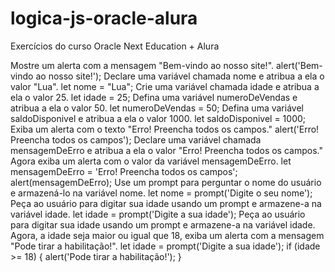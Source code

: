 # logica-js-oracle-alura
Exercícios do curso Oracle Next Education + Alura 

Mostre um alerta com a mensagem "Bem-vindo ao nosso site!".
alert('Bem-vindo ao nosso site!');
Declare uma variável chamada nome e atribua a ela o valor "Lua".
let nome = "Lua";
Crie uma variável chamada idade e atribua a ela o valor 25.
let idade = 25;
Defina uma variável numeroDeVendas e atribua a ela o valor 50.
let numeroDeVendas = 50;
Defina uma variável saldoDisponivel e atribua a ela o valor 1000.
let saldoDisponivel = 1000;
Exiba um alerta com o texto "Erro! Preencha todos os campos."
alert('Erro! Preencha todos os campos');
Declare uma variável chamada mensagemDeErro e atribua a ela o valor "Erro! Preencha todos os campos." Agora exiba um alerta com o valor da variável mensagemDeErro.
let mensagemDeErro = 'Erro! Preencha todos os campos';
alert(mensagemDeErro);
Use um prompt para perguntar o nome do usuário e armazená-lo na variável nome.
let nome = prompt('Digite o seu nome');
Peça ao usuário para digitar sua idade usando um prompt e armazene-a na variável idade.
let idade = prompt('Digite a sua idade');
Peça ao usuário para digitar sua idade usando um prompt e armazene-a na variável idade. Agora, a idade seja maior ou igual que 18, exiba um alerta com a mensagem "Pode tirar a habilitação!".
let idade = prompt('Digite a sua idade');
if (idade >= 18) {
    alert('Pode tirar a habilitação!'); 
}
